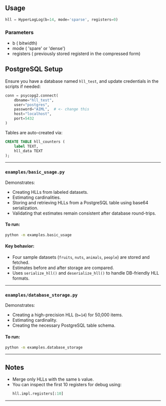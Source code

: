 
## Usage
```py
hll = HyperLogLog(b=14, mode='sparse', registers=0)  
```
### Parameters
- b ( bitwidth)
- mode ( 'spare' or 'dense')
- registers ( previously stored registerd in the compressed form)


##  PostgreSQL Setup

Ensure you have a database named `hll_test`, and update credentials in the scripts if needed:

```python
conn = psycopg2.connect(
    dbname="hll_test",
    user="postgres",
    password="AIML",  # <- change this
    host="localhost",
    port=5432
)
```

Tables are auto-created via:

```sql
CREATE TABLE hll_counters (
    label TEXT,
    hll_data TEXT
);
```

---
### `examples/basic_usage.py`

Demonstrates:
- Creating HLLs from labeled datasets.
- Estimating cardinalities.
- Storing and retrieving HLLs from a PostgreSQL table using base64 serialization.
- Validating that estimates remain consistent after database round-trips.

#### To run:
```bash
python -m examples.basic_usage
```

#### Key behavior:
- Four sample datasets (`fruits`, `nuts`, `animals`, `people`) are stored and fetched.
- Estimates before and after storage are compared.
- Uses `serialize_hll()` and `deserialize_hll()` to handle DB-friendly HLL formats.

---

### `examples/database_storage.py`

Demonstrates:
- Creating a high-precision HLL (`b=14`) for 50,000 items.
- Estimating cardinality.
- Creating the necessary PostgreSQL table schema.

#### To run:
```bash
python -m examples.database_storage
```

---


## Notes

- Merge only HLLs with the same `b` value.
- You can inspect the first 10 registers for debug using:
  ```python
  hll.impl.registers[:10]
  ```

---
